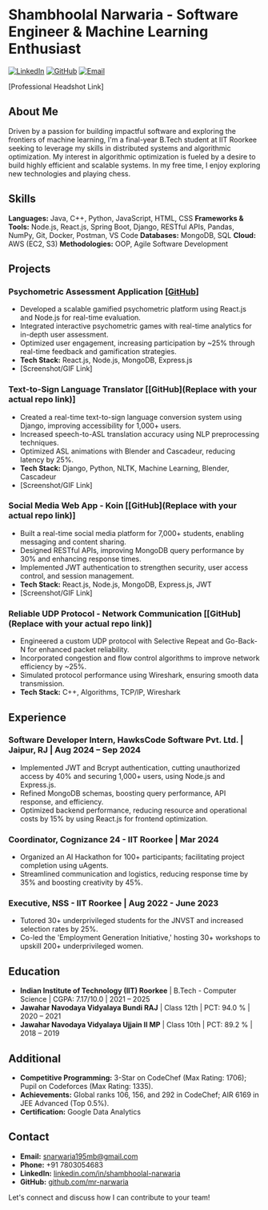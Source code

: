 # Shambhoolal Narwaria - Software Engineer & Machine Learning Enthusiast

[![LinkedIn](https://img.shields.io/badge/LinkedIn-Connect-blue?logo=linkedin)](https://www.linkedin.com/in/shambhoolal-narwaria/)
[![GitHub](https://img.shields.io/badge/GitHub-View%20Profile-black?logo=github)](https://github.com/mr-narwaria)
[![Email](https://img.shields.io/badge/Email-Contact-red?logo=gmail)](mailto:snarwaria195mb@gmail.com)

[Professional Headshot Link]

## About Me

Driven by a passion for building impactful software and exploring the frontiers of machine learning, I'm a final-year B.Tech student at IIT Roorkee seeking to leverage my skills in distributed systems and algorithmic optimization. My interest in algorithmic optimization is fueled by a desire to build highly efficient and scalable systems. In my free time, I enjoy exploring new technologies and playing chess.

## Skills

**Languages:** Java, C++, Python, JavaScript, HTML, CSS
**Frameworks & Tools:** Node.js, React.js, Spring Boot, Django, RESTful APIs, Pandas, NumPy, Git, Docker, Postman, VS Code
**Databases:** MongoDB, SQL
**Cloud:** AWS (EC2, S3)
**Methodologies:** OOP, Agile Software Development

## Projects

### Psychometric Assessment Application [[GitHub](https://github.com/mr-narwaria/psy-gauge)]
* Developed a scalable gamified psychometric platform using React.js and Node.js for real-time evaluation.
* Integrated interactive psychometric games with real-time analytics for in-depth user assessment.
* Optimized user engagement, increasing participation by ~25% through real-time feedback and gamification strategies.
* **Tech Stack:** React.js, Node.js, MongoDB, Express.js
* [Screenshot/GIF Link]

### Text-to-Sign Language Translator [[GitHub](Replace with your actual repo link)]
* Created a real-time text-to-sign language conversion system using Django, improving accessibility for 1,000+ users.
* Increased speech-to-ASL translation accuracy using NLP preprocessing techniques.
* Optimized ASL animations with Blender and Cascadeur, reducing latency by 25%.
* **Tech Stack:** Django, Python, NLTK, Machine Learning, Blender, Cascadeur
* [Screenshot/GIF Link]

### Social Media Web App - Koin [[GitHub](Replace with your actual repo link)]
* Built a real-time social media platform for 7,000+ students, enabling messaging and content sharing.
* Designed RESTful APIs, improving MongoDB query performance by 30% and enhancing response times.
* Implemented JWT authentication to strengthen security, user access control, and session management.
* **Tech Stack:** React.js, Node.js, MongoDB, Express.js, JWT
* [Screenshot/GIF Link]

### Reliable UDP Protocol - Network Communication [[GitHub](Replace with your actual repo link)]
* Engineered a custom UDP protocol with Selective Repeat and Go-Back-N for enhanced packet reliability.
* Incorporated congestion and flow control algorithms to improve network efficiency by ~25%.
* Simulated protocol performance using Wireshark, ensuring smooth data transmission.
* **Tech Stack:** C++, Algorithms, TCP/IP, Wireshark

## Experience

### Software Developer Intern, HawksCode Software Pvt. Ltd. | Jaipur, RJ | Aug 2024 – Sep 2024
* Implemented JWT and Bcrypt authentication, cutting unauthorized access by 40% and securing 1,000+ users, using Node.js and Express.js.
* Refined MongoDB schemas, boosting query performance, API response, and efficiency.
* Optimized backend performance, reducing resource and operational costs by 15% by using React.js for frontend optimization.

### Coordinator, Cognizance 24 - IIT Roorkee | Mar 2024
* Organized an AI Hackathon for 100+ participants; facilitating project completion using uAgents.
* Streamlined communication and logistics, reducing response time by 35% and boosting creativity by 45%.

### Executive, NSS - IIT Roorkee | Aug 2022 - June 2023
* Tutored 30+ underprivileged students for the JNVST and increased selection rates by 25%.
* Co-led the 'Employment Generation Initiative,' hosting 30+ workshops to upskill 200+ underprivileged women.

## Education

* **Indian Institute of Technology (IIT) Roorkee** | B.Tech - Computer Science | CGPA: 7.17/10.0 | 2021 – 2025
* **Jawahar Navodaya Vidyalaya Bundi RAJ** | Class 12th | PCT: 94.0 % | 2020 – 2021
* **Jawahar Navodaya Vidyalaya Ujjain II MP** | Class 10th | PCT: 89.2 % | 2018 – 2019

## Additional

* **Competitive Programming:** 3-Star on CodeChef (Max Rating: 1706); Pupil on Codeforces (Max Rating: 1335).
* **Achievements:** Global ranks 106, 156, and 292 in CodeChef; AIR 6169 in JEE Advanced (Top 0.5%).
* **Certification:** Google Data Analytics

## Contact

* **Email:** snarwaria195mb@gmail.com
* **Phone:** +91 7803054683
* **LinkedIn:** [linkedin.com/in/shambhoolal-narwaria](linkedin.com/in/shambhoolal-narwaria)
* **GitHub:** [github.com/mr-narwaria](github.com/mr-narwaria)

Let's connect and discuss how I can contribute to your team!
